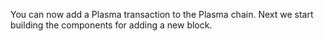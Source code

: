 You can now add a Plasma transaction to the Plasma chain. Next we start building the components for adding a new block.